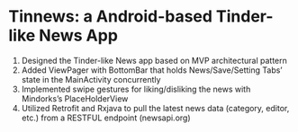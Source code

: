 # Tinnews: a Android-based Tinder-like News App
1. Designed the Tinder-like News app based on MVP architectural pattern
2. Added ViewPager with BottomBar that holds News/Save/Setting Tabs’ state in the MainActivity concurrently
3. Implemented swipe gestures for liking/disliking the news with Mindorks’s PlaceHolderView 
4. Utilized Retrofit and Rxjava to pull the latest news data (category, editor, etc.) from a RESTFUL endpoint (newsapi.org) 
